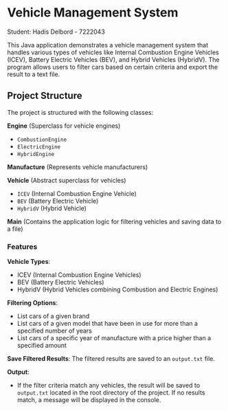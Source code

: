 # Vehicle Management System

Student: Hadis Delbord - 7222043

This Java application demonstrates a vehicle management system that handles various types of vehicles like Internal Combustion Engine Vehicles (ICEV), Battery Electric Vehicles (BEV), and Hybrid Vehicles (HybridV). The program allows users to filter cars based on certain criteria and export the result to a text file.

## Project Structure

The project is structured with the following classes:

**Engine** (Superclass for vehicle engines)
  - `CombustionEngine`
  - `ElectricEngine`
  - `HybridEngine`
  
**Manufacture** (Represents vehicle manufacturers)
  
**Vehicle** (Abstract superclass for vehicles)
  - `ICEV` (Internal Combustion Engine Vehicle)
  - `BEV` (Battery Electric Vehicle)
  - `HybridV` (Hybrid Vehicle)
  
**Main** (Contains the application logic for filtering vehicles and saving data to a file)

### Features

**Vehicle Types**: 
   - ICEV (Internal Combustion Engine Vehicles)
   - BEV (Battery Electric Vehicles)
   - HybridV (Hybrid Vehicles combining Combustion and Electric Engines)
   
**Filtering Options**: 
   - List cars of a given brand
   - List cars of a given model that have been in use for more than a specified number of years
   - List cars of a specific year of manufacture with a price higher than a specified amount

**Save Filtered Results**: The filtered results are saved to an `output.txt` file.


 **Output**:
   - If the filter criteria match any vehicles, the result will be saved to `output.txt` located in the root directory of the project. If no results match, a message will be displayed in the console.
